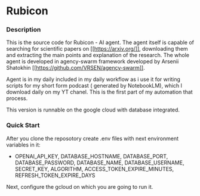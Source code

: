 # Rubicon

### Description

This is the source code for Rubicon - AI agent. The agent itself is capable of searching for scientific papers on [[https://arxiv.org/]], downloading them and extracting the main points and explanation of the research. The whole agent is developed in agency-swarm framework developed by Arsenii Shatokhin [[https://github.com/VRSEN/agency-swarm]].

Agent is in my daily included in my daily workflow as i use it for writing scripts for my short form podcast ( generated by NotebookLM), which I download daily on my YT chanel. This is the first part of my automation that process.


This version is runnable on the google cloud with database integrated.


### Quick Start

After you clone the reposotory create .env files with next environment variables in it:

- OPENAI_API_KEY, DATABASE_HOSTNAME, DATABASE_PORT, DATABASE_PASSWORD, DATABASE_NAME, DATABASE_USERNAME, SECRET_KEY, ALGORITHM, ACCESS_TOKEN_EXPIRE_MINUTES, REFRESH_TOKEN_EXPIRE_DAYS

Next, configure the gcloud on which you are going to run it.
